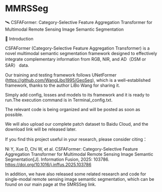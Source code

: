 # MMRSSeg

🛰️ CSFAFormer: Category-Selective Feature Aggregation Transformer for Multimodal Remote Sensing Image Semantic Segmentation


📖 Introduction

CSFAFormer (Category-Selective Feature Aggregation Transformer) is a novel multimodal semantic segmentation framework designed to effectively integrate complementary information from RGB, NIR, and AD（DSM or SAR） data.

Our training and testing framework follows UNetFormer (https://github.com/WangLibo1995/GeoSeg), which is a well-established framework, thanks to the author LiBo Wang for sharing it.

Simply add config, losses and models to its framework and it is ready to run.The execution command is in Terminal_config.txt.

The relevant code is being organized and will be posted as soon as possible.

We will also upload our complete patch dataset to Baidu Cloud, and the download link will be released later.

If you find this project useful in your research, please consider citing：

Ni Y, Xue D, Chi W, et al. CSFAFormer: Category-Selective Feature Aggregation Transformer for Multimodal Remote Sensing Image Semantic Segmentation[J]. Information Fusion, 2025: 103786.
https://doi.org/10.1016/j.inffus.2025.103786

In addition, we have also released some related research and code for single-modal remote sensing image semantic segmentation, which can be found on our main page at the SMRSSeg link.
